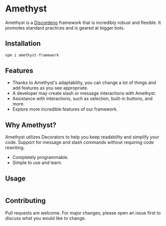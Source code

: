 # Amethyst

Amethyst is a [Discordeno](https://github.com/discordeno/discordeno) framework that is incredibly robust and flexible.
It promotes standard practices and is geared at bigger bots.

## Installation

```bash
npm i amethyst-framework
```

## Features

- Thanks to Amethyst's adaptability, you can change a lot of things and add features as you see appropriate.
- A developer may create slash or message interactions with Amethyst.
- Assistance with interactions, such as selection, built-in buttons, and more.
- Explore more incredible features of our framework.

## Why Amethyst?

Amethyst utilizes Decorators to help you keep readability and simplify your code. Support for message and slash commands without requiring code rewriting.

- Completely programmable.
- Simple to use and learn.

## Usage

```typescript

```

## Contributing

Pull requests are welcome. For major changes, please open an issue first to discuss what you would like to change.
